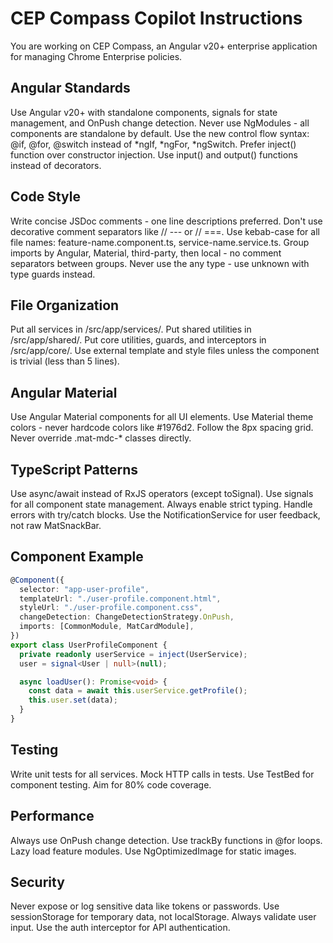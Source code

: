 # CEP Compass Copilot Instructions

You are working on CEP Compass, an Angular v20+ enterprise application for managing Chrome Enterprise policies.

## Angular Standards

Use Angular v20+ with standalone components, signals for state management, and OnPush change detection.
Never use NgModules - all components are standalone by default.
Use the new control flow syntax: @if, @for, @switch instead of *ngIf, *ngFor, \*ngSwitch.
Prefer inject() function over constructor injection.
Use input() and output() functions instead of decorators.

## Code Style

Write concise JSDoc comments - one line descriptions preferred.
Don't use decorative comment separators like // --- or // ===.
Use kebab-case for all file names: feature-name.component.ts, service-name.service.ts.
Group imports by Angular, Material, third-party, then local - no comment separators between groups.
Never use the any type - use unknown with type guards instead.

## File Organization

Put all services in /src/app/services/.
Put shared utilities in /src/app/shared/.
Put core utilities, guards, and interceptors in /src/app/core/.
Use external template and style files unless the component is trivial (less than 5 lines).

## Angular Material

Use Angular Material components for all UI elements.
Use Material theme colors - never hardcode colors like #1976d2.
Follow the 8px spacing grid.
Never override .mat-mdc-\* classes directly.

## TypeScript Patterns

Use async/await instead of RxJS operators (except toSignal).
Use signals for all component state management.
Always enable strict typing.
Handle errors with try/catch blocks.
Use the NotificationService for user feedback, not raw MatSnackBar.

## Component Example

```typescript
@Component({
  selector: "app-user-profile",
  templateUrl: "./user-profile.component.html",
  styleUrl: "./user-profile.component.css",
  changeDetection: ChangeDetectionStrategy.OnPush,
  imports: [CommonModule, MatCardModule],
})
export class UserProfileComponent {
  private readonly userService = inject(UserService);
  user = signal<User | null>(null);

  async loadUser(): Promise<void> {
    const data = await this.userService.getProfile();
    this.user.set(data);
  }
}
```

## Testing

Write unit tests for all services.
Mock HTTP calls in tests.
Use TestBed for component testing.
Aim for 80% code coverage.

## Performance

Always use OnPush change detection.
Use trackBy functions in @for loops.
Lazy load feature modules.
Use NgOptimizedImage for static images.

## Security

Never expose or log sensitive data like tokens or passwords.
Use sessionStorage for temporary data, not localStorage.
Always validate user input.
Use the auth interceptor for API authentication.
